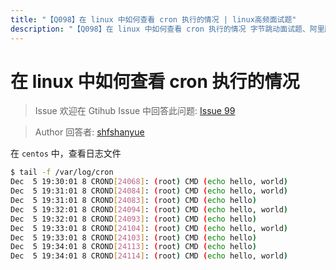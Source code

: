 ```yaml
---
title: "【Q098】在 linux 中如何查看 cron 执行的情况 | linux高频面试题"
description: "【Q098】在 linux 中如何查看 cron 执行的情况 字节跳动面试题、阿里腾讯面试题、美团小米面试题。"
---
```


# 在 linux 中如何查看 cron 执行的情况

> Issue
> 欢迎在 Gtihub Issue 中回答此问题: [Issue 99](https://github.com/shfshanyue/Daily-Question/issues/99)

> Author
> 回答者: [shfshanyue](https://github.com/shfshanyue)

在 `centos` 中，查看日志文件

```bash
$ tail -f /var/log/cron
Dec  5 19:30:01 8 CROND[24068]: (root) CMD (echo hello, world)
Dec  5 19:31:01 8 CROND[24084]: (root) CMD (echo hello, world)
Dec  5 19:31:01 8 CROND[24083]: (root) CMD (echo hello)
Dec  5 19:32:01 8 CROND[24094]: (root) CMD (echo hello, world)
Dec  5 19:32:01 8 CROND[24093]: (root) CMD (echo hello)
Dec  5 19:33:01 8 CROND[24104]: (root) CMD (echo hello, world)
Dec  5 19:33:01 8 CROND[24103]: (root) CMD (echo hello)
Dec  5 19:34:01 8 CROND[24113]: (root) CMD (echo hello)
Dec  5 19:34:01 8 CROND[24114]: (root) CMD (echo hello, world)
```
